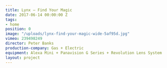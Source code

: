 ```yaml
---
title: Lynx — Find Your Magic
date: 2017-06-14 00:00:00 Z
tags:
- home
position: 0
image: "/uploads/lynx-find-your-magic-wide-5af95d.jpg"
vimeo: 239498249
director: Peter Banks
production-company: Gas + Electric
equipment: Alexa Mini + Panavision G Series + Revolution Lens System
layout: project
---
```


